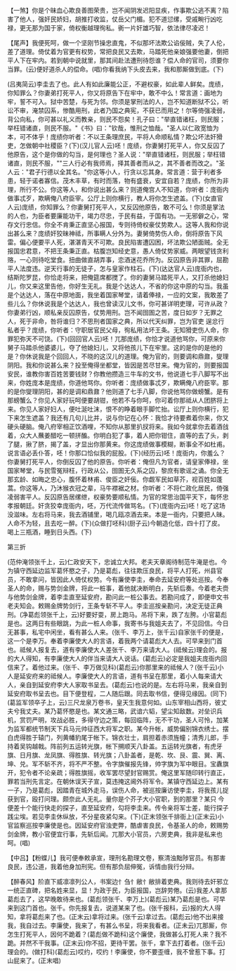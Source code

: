 <!-- { "loadSidebar": true } -->
【一煞】你是个昧血心欺良善图荣贵，岂不闻阴发迟阳显疾，作事欺公逃不离？陷害了他人，强奸民娇妇，胡推打收监，仗岳父门楣。犯不道愆缧，受戚畹行凶吃禄，更无那为国于家，倚权衡越理徇私。衠一片奸雄巧智，依法律尽凌迟！

【尾声】我便死呵，做一个坚刚节操忠直鬼，不似那坏法欺公谄佞贼，失了人伦，差了道理。倚仗着为官更有权势，常把良民又去欺，马踏死他亲娘强要他妻，倒把平人下在牢内。若到朝中说就里，那其间赴法遭刑待怨谁？偿人命的官司，须要你当罪。(云)便好道杀人的偿命。(唱)你看我纳下头皮去来，我和那厮做到底。(下)

(吕夷简云)李圭去了也。此人有如此廉能公正，不避权豪，如此辈人鲜矣。庞绩，你知罪么？你妻弟打死平人，你又将原告下在牢中，敢不中么！常言道：画地为牢，誓不可入。狱中苦楚，与死为邻。你须是掌刑法的人，岂不知道断狱不公，听讼不审，淹禁囚系，惨酷用刑，此者乃国之典宪，不获已而用之！尔等倚强凌弱，背公向私，你可甚以礼义而教亲，则民不怨矣！孔子曰："举直错诸枉，则民服；举枉错诸直，则民不服。"《书》曰："钦哉，惟刑之恤哉。"圣人以仁政宽恤为本，可不体乎！庞绩你听者：不以王条理庶民，平将人命顺私情？欺公坏法奸猾吏，怎做朝中社稷臣？(下)(汉儿官人云)呸！庞绩，你妻舅打死平人，你又反囚了他原告，这个是你做的勾当，是何理也？圣人说："举直错诸枉，则民服；举枉错诸直，则民不服，""三人行必有我师焉，择其善者而从之，其不善者而改之。"圣人云："君子行德以全其名。"你这等小人，行贪以忘其身。常言道：营于利者多患，轻于诺者寡信。茂木丰草，有时而落，物有盛衰，安宜自若？庞绩，你所为非理，所行不公。你这等人，和你说出甚么来？则道俺宫人不知道，你听者：庞衙内做事忒歹，欺瞒俺八府臣宰。公厅上则你横行，教人将你怎生遮盖。(下)(女直官人云)庞绩，你知罪么？你妻舅打死平人，又反囚他原告，敢不可么！你须是掌法的人也，为臣者要廉能功干，竭力尽忠，于民有益，于国有功。一无邪僻之心，常存文行忠信。你全不肯秉正直坚心报国，专则待倚权豪仗势欺人。这等人我和你说出甚么来？庞绩奸狡昧神祗，所事瞒人分外为。妻舅倚势伤人命，倒将原告下风雷。偏心便要平人死，湛湛青天不可欺。良民陷害遭囚困，坏法欺公陋面贼。全无报国忠君意，不把王条秉正直。枯腹岂知经史意，愚人倚仗势家威。两眼望钱贪利赂，一心则待吃堂食。扭曲做直胡弄事，恋酒迷花乔所为。反囚原告非其罪，屈勘平人法度违。逆天行事的无徒子，怎与皇家作柱石。(下)(达达官人云)庞衙内也，结斯陀罗昆，你恰走将来，把俺筵席都搅了。你的妻舅马踏死平人，又打杀他媳妇儿，你又来这里告他，你好生无礼。我是个达达人，不省的你这中原的勾当。我虽是个达达人，落在中原地面，我坐着国家琴堂，请着俸禄，一应的文案，我敢差了些儿么？你休说我是个达达人，我也曾读汉儿文书，你可甚详明吏理，可许从政？你妻弟行凶，顺私亲反囚原告，仗势用刑。岂不闻囹圄之苦，度日如岁？无罪之人，死于非命，咎将谁归？不思刑者国家之典，所以代天纠罪，岂为官吏
逞忿行私者乎？庞绩，你听者：守职居官民父母，徇私用法坏王条。无知猾吏伤人命，你罪犯弥天不可饶。(下)(回回官人云)呸！兀那庞绩，你恰才说道他骂你，可原来你舅子马踏杀他婆婆儿，夺了他媳妇儿，又将他孩儿下在牢里。这的是你的是他的是？你休说我是个回回人，不晓的这汉儿的道理。俺为官的，则要调和鼎鼐，燮理阴阳。我和你说甚么来？投至俺得坐都堂，皆因是苦尽甘来。俺为官的，则要报国安民，谁教你害百姓苦要钱财？你教他攒造三牛车的文书，他说道七手八脚写不出来，你姓庞本是庞绩，你道他骂你。你听者：庞绩做事忒歹，欺瞒俺八府臣宰。那的是你燮理阴阳，甚的是调和鼎鼐？他则道了七手八脚，你说他骂你做螃蟹。是有那螃蟹么？你见人家好玩呵便要胡钳，他若不与你呵，你可着你那祗从人团脐将上来。你见人家好妇人，便吐涎吐沫，恨不的睁着眼手脚忙抬。讼厅上则你横行，犯下来怎生遮盖？我还有几句儿比并，说与你记在心怀：我恰才待要煮着你来，你又硬头硬脑。俺八府宰相正饮酒哩，不知你从那里扒扠将来。我如今就拿你去着酒戗着，众大人蘸姜醋吃一顿拼醢。你明白犯了事，着人把你钳住，直等的去了头，剥了腿，揪了脐，揭了盖，才显出你那黄来。你这庞绩做事模糊，断事全不如杜甫。说言语必丢仆答，呸！你那口恰似我的屁股。(下)(经历云)呸！庞衙内，你羞么？你妻舅打死平人，你倒反囚了他的原告。你听者：俺但凡为官者，请皇家俸禄，坐国家琴堂，与民雪冤辩枉，行政从公，囹圄无久系之囚，黎庶有歌谣之诵。你全无那玄龄、如晦之忠心，腹怀着林甫、俊臣之奸佞。你觑军民如草芥，视百姓如蓬蒿。你这等人，乃沐猴衣冠之辈，马牛襟裾之材。你听者：不将仁政化居民，倚强凌弱害平人。反囚原告居缧绁，权豪势要顺私情。为官的常思治国平天下，每怀忠孝报朝廷。奸贪狡幸庞衙内，呸，万代流传做骂名。(下)(庞衙内云)呸！吃了这场没滋味。左右将马来，我去酒铺里，喝几瓯凉酒去来。本是一衙内，只要把人昧。人命不为轻，且去吃一醉。(下)(众做打呸科)(厨子云)今朝造化低，四十打了皮。喝上三瓶酒，睡到日头西。(下)

第三折

(范仲淹领张千上，云)仁政安天下，忠诚立大邦。老夫天章阁待制范牛淹是也。今为镇守西延边监军葛怀愍之子，乃是葛彪，往往欺压良民，将平人打死，州县官员，不敢拿问，皆因此人倚仗权势。今有廉使李圭，奉命去延安府等处巡按。今奉圣人的命，赐与势剑金牌，将此一桩事，着他就决断明白，先斩后奏。今着老夫赍与他势剑金牌，着李圭直至延安府，勘问此一桩公事去。若勘问成了，即便申文书老夫知会。敕赐金牌势剑行，王条专斩不平人。李圭巡按亲勘问，决定无徒正典刑。(净葛彪领张千上，云)好要好耍，房上跑马。吊将下来，跌了左胯。小官葛彪是也。这两日有些眼跳，为此一桩人命事，我寄书与我姐夫去了，不见回信。今日无甚事，私宅中闲坐，看有甚么人来。(张千、李万上，张千云)自家张千的便是，这一个是李万。奉着李廉使大人的言语，着我两个请葛彪大人去。可早来到门首也。祗候人报复去，道有李廉使大人差张千、李万来请大人。(祗候云)理会的。报的大人得知，有李廉使大人的伴当来请大人说话。(葛彪云)必定是我姐夫庞衙内回信来了。着他过来。(张千、李万做见科)(葛彪云)你那里来的祗候人？(张千云)小人是延安府来的祗候人。李廉使大人的言语，道有书呈在那里，着小人每来请大人，亲自到延安府李大人家取书呈去。(葛彪云)也说的是。左右将马来，我亲自到延安府取书呈去也。目下便登程，二人随后跟。同去取书信，便得见缘因。(同下)(葛监军领卒子上，云)三尺龙泉万卷书，皇天生我意何如。山东宰相山西将，彼丈夫兮我丈夫。某乃葛怀愍是也。某文通三略，武谙六韬，望尘知敌数。对垒识兵机，赏罚严明，攻战必胜，多得守边之策，每回临阵，无不干功，圣人可怜，加某为监军都统节制天下兵马元帅征西大将军之职。某今升帐，威势偏别锦衣绣士。摆白虎得胜于辕门，列黄幡豹尾于帐下。锦衣壮士，肩担着赤须旌幢；清秀儿郎，手持着吴钩越戟。阵前列五运转光旗，帐下搠顺天八卦盖。五运转光旗者，有虎牙旗、日月旗、龙凤旗、得胜旗、转光旗；八卦盖者，是乾、坎、艮、震、巽、离、坤、兑。军不斩不齐，将不严不整。令字旗催报先锋，帅字旗为军中眼目。宝纛旗开，犯令者不论亲疏；得胜旗摇，收军罢尽望封官赐赏。俺这里军随印转行直正，罪若当刑先言定。在朝休误天子宣，莫违掩这阃外将军令。某镇守西延边上。某有一子，乃是葛彪，因踏青在城外走马，误伤人命，被巡按廉访使李圭，将我孩儿捉获到官，殴打问理。颇奈此人无礼。量你是个芥子大小官职，到的那里？某只
今便差十个能行快走的探子，直至延安府，勾将李圭来。传令亲将军士差，能行探子践尘埃。若见李圭休纵放，不分星夜紧勾来。(下)(正末领张千排衙上)(正末云)小官监察巡按李廉使是也。因延安府官浊吏弊，酷虐害良民，令基圣人的命，敕赐势剑金牌，教小官便宜行事，先斩后闻。兀那大小官员，六房吏典，我非是私来也呵。(唱)

【中吕】【粉蝶儿】我可便奉敕承宣，理刑名勘理文卷，察清浊黜陟官员。有那害良民，违公道，我着他身加刑宪。但有那负屈伸冤，诉情由我行分辩。

【醉春风】阶直下威凛凛列公人，书案边忄刍忄敝忄敝排着吏典。我则待去奸邪立一统正直碑，把名姓来显，显！为政于民，为臣报国，岂辞劳倦。(云)我差人拿那葛彪去了，这早晚敢待来也。(葛彪领张千、李万上)(葛彪云)某乃葛彪是也。可早来到这门首也。张千。你先报复去，说道某来了也。(张千报科，云)报的大人得知，拿将葛彪来了也。(正末云)拿将过来。(张千云)拿过去。(葛彪云)他不出来接我，我自过去。李廉使，我来了，有甚么书呈，将来我看者。(正未云)兀那厮，你怎生打死平人，因何不跪着？(葛彪做不跪科)这个廉使，我做甚么打死人来？我不跪。并然不干我事。(正末云)你不招，更待干罢。张千，拿下去打着者。(张千云)理会的。(做打科)(葛彪云)哎约，哎约！李廉使，你不要歪缠，我不曾惹下事。打山屁来了。(正末唱)

